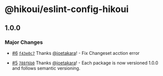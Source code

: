 # @hikoui/eslint-config-hikoui

## 1.0.0

### Major Changes

- [#6](https://github.com/hikoinc/hikoui-dev/pull/6) [`f43e0c7`](https://github.com/hikoinc/hikoui-dev/commit/f43e0c7e94b7bb18e8d1356305bbca6394617789) Thanks [@joetakara](https://github.com/joetakara)! - Fix Changeset acction error

- [#5](https://github.com/hikoinc/hikoui-dev/pull/5) [`788f6b0`](https://github.com/hikoinc/hikoui-dev/commit/788f6b0edcdf1b00b0ee9fa86cd89057ecbb8d16) Thanks [@joetakara](https://github.com/joetakara)! - Each package is now versioned 1.0.0 and follows semantic versioning.
